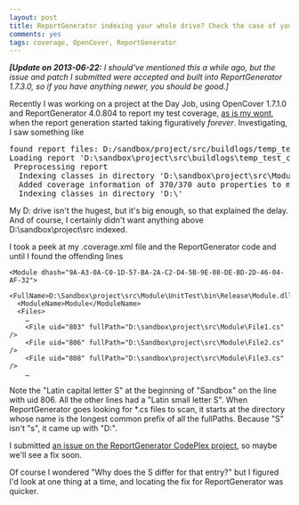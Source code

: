```yaml
---
layout: post
title: ReportGenerator indexing your whole drive? Check the case of your fullPaths
comments: yes
tags: coverage, OpenCover, ReportGenerator
---
```


<p><em><strong>[Update on 2013-06-22:</strong> I should've
mentioned this a while ago, but the issue and patch I submitted were
accepted and built into ReportGenerator 1.7.3.0, so if you have
anything newer, you should be good.]</em></p>

Recently I was working on a project at the Day Job, using OpenCover
1.7.1.0 and ReportGenerator 4.0.804 to report my test coverage, [as is
my wont]({filename}../2011/12-15-best-all-around-net-coverage-tool-opencover.md),
when the report generation started taking figuratively
*forever*. <!--more--> Investigating, I saw something like

<pre>
found report files: D:/sandbox/project/src/buildlogs/temp_test_coverage/Project.UnitTest.coverage.xml
Loading report 'D:\sandbox\project\src\buildlogs\temp_test_coverage\Project.UnitTest.coverage.xml'
 Preprocessing report
  Indexing classes in directory 'D:\sandbox\project\src\Module1\SubPath\'
  Added coverage information of 370/370 auto properties to module 'Module1'
  Indexing classes in directory 'D:\'
</pre>

My D: drive isn't the hugest, but it's big enough, so that explained
the delay. And of course, I certainly didn't want anything above
D:\sandbox\project\src indexed.

I took a peek at my .coverage.xml file and the ReportGenerator code and until I found the offending lines

<pre><code class="xml">&lt;Module dhash="9A-A3-0A-C0-1D-57-BA-2A-C2-D4-5B-9E-08-DE-BD-2D-46-04-AF-32"&gt;
  &lt;FullName&gt;D:\Sandbox\project\src\Module\UnitTest\bin\Release\Module.dll&lt;/FullName&gt;
  &lt;ModuleName&gt;Module&lt;/ModuleName&gt;
  &lt;Files&gt;
    …
    &lt;File uid="803" fullPath="D:\sandbox\project\src\Module\File1.cs" /&gt;
    &lt;File uid="806" fullPath="D:\Sandbox\project\src\Module\File2.cs" /&gt;
    &lt;File uid="808" fullPath="D:\sandbox\project\src\Module\File3.cs" /&gt;
    …</code></pre>

Note the "Latin capital letter S" at the beginning of "Sandbox" on
the line with uid 806. All the other lines had a "Latin small letter S".  When
ReportGenerator goes looking for *.cs files to scan, it starts at the
directory whose name is the longest common prefix of all the
fullPaths. Because "S" isn't "s", it came up with "D:\".

I submitted <a
href="http://reportgenerator.codeplex.com/workitem/9773">an issue on
the ReportGenerator CodePlex project</a>, so maybe we'll see a fix
soon.

Of course I wondered "Why does the S differ for that entry?" but I
figured I'd look at one thing at a time, and locating the fix for
ReportGenerator was quicker.
